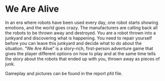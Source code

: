 # We Are Alive
In an era where robots have been used every day, one robot starts showing emotions, and the world goes crazy. The manufacturers are calling back all the robots to be thrown away and destroyed. You are a robot thrown into a junkyard and discovering what is happening. You need to repair yourself before you can leave this junkyard and decide what to do about the situation. “We Are Alive” is a story-rich, first-person adventure game that gives the player different options on how to play and at the same time tells the story about the robots that ended up with you, thrown away as pieces of junk. 

Gameplay and pictures can be found in the report pfd file.
